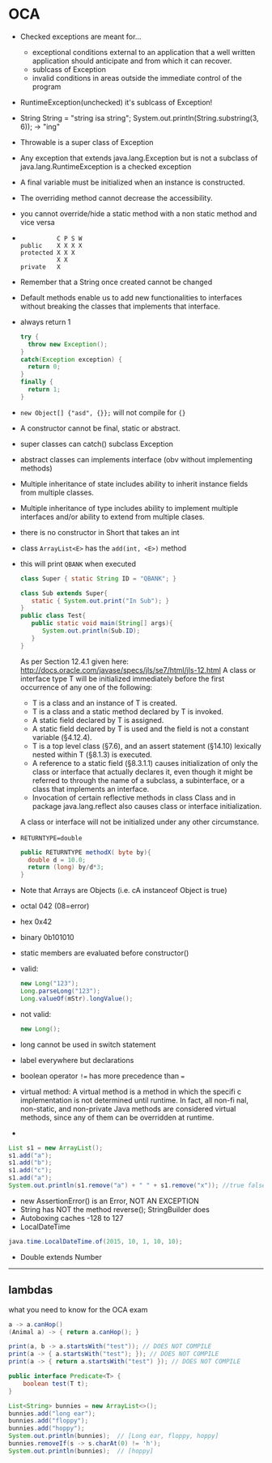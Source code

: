 # OCA

+ Checked exceptions are meant for...
  + exceptional conditions external to an application that a well written application should anticipate and from which it can recover.
  + sublcass of Exception
  + invalid conditions in areas outside the immediate control of the program
+ RuntimeException(unchecked) it's sublcass of Exception!
+ String String = "string isa string";  System.out.println(String.substring(3, 6)); -> "ing"
+ Throwable is a super class of Exception
+ Any exception that extends java.lang.Exception but is not a subclass of java.lang.RuntimeException is a checked exception
+ A final variable must be initialized when an instance is constructed.
+ The overriding method cannot decrease the accessibility.
+ you cannot override/hide a static method with a non static method and vice versa

+ 
  ```
            C P S W
  public    X X X X
  protected X X X
            X X
  private   X
  ```
+ Remember that a String once created cannot be changed
+ Default methods enable us to add new functionalities to interfaces without breaking the classes that implements that interface.
+ always return 1
  ```java
  try {
    throw new Exception();
  }
  catch(Exception exception) {
    return 0;
  }
  finally {
    return 1;
  }
  ```
+ ```new Object[] {"asd", {}};``` will not compile for ```{}```
+ A constructor cannot be final, static or abstract.
+ super classes can catch() subclass Exception
+ abstract classes can implements interface (obv without implementing methods)
+ Multiple inheritance of state includes ability to inherit instance fields from multiple classes.
+ Multiple inheritance of type includes ability to implement multiple interfaces and/or ability to extend from multiple clases.
+ there is no constructor in Short that takes an int
+ class ```ArrayList<E>``` has the ```add(int, <E>)``` method
+ this will print ```QBANK``` when executed
  ```java
  class Super { static String ID = "QBANK"; }
  
  class Sub extends Super{
     static { System.out.print("In Sub"); }
  }
  public class Test{
     public static void main(String[] args){
        System.out.println(Sub.ID);
     }
  }
  ```
  As per Section 12.4.1 given here: http://docs.oracle.com/javase/specs/jls/se7/html/jls-12.html
  A class or interface type T will be initialized immediately before the first occurrence of any one of the following:
  + T is a class and an instance of T is created.
  + T is a class and a static method declared by T is invoked.
  + A static field declared by T is assigned.
  + A static field declared by T is used and the field is not a constant variable (§4.12.4).
  + T is a top level class (§7.6), and an assert statement (§14.10) lexically nested within T (§8.1.3) is executed.
  + A reference to a static field (§8.3.1.1) causes initialization of only the class or interface that actually declares it, even though it might be referred to through the name of a subclass, a subinterface, or a class that implements an interface.
  + Invocation of certain reflective methods in class Class and in package java.lang.reflect also causes class or interface initialization.
  
  A class or interface will not be initialized under any other circumstance.
+ ```RETURNTYPE=double```
  ```java
  public RETURNTYPE methodX( byte by){
    double d = 10.0;
    return (long) by/d*3;
  }
  ```
+ Note that Arrays are Objects (i.e. cA instanceof Object is true)
+ octal 042 (08=error)
+ hex 0x42
+ binary 0b101010
+ static members are evaluated before constructor()
+ valid:
  ```java 
  new Long("123");
  Long.parseLong("123");
  Long.valueOf(mStr).longValue();
  ```
+ not valid:
  ```java
  new Long();
  ```
+ long cannot be used in switch statement
+ label everywhere but declarations
+ boolean operator ```!=``` has more precedence than ```=```
+ virtual method: A virtual method is a method in which the specifi c implementation is not determined until runtime. In fact, all non-fi nal, non-static, and non-private Java methods are considered virtual methods, since any of them can be overridden at runtime.
+ 
```java
List s1 = new ArrayList();
s1.add("a");
s1.add("b");
s1.add("c");
s1.add("a");
System.out.println(s1.remove("a") + " " + s1.remove("x")); //true false
```
+ new AssertionError() is an Error, NOT AN EXCEPTION
+ String has NOT the method reverse(); StringBuilder does
+ Autoboxing caches -128 to 127
+ LocalDateTime
```java
java.time.LocalDateTime.of(2015, 10, 1, 10, 10);
```
+ Double extends Number


---


## lambdas

what you need to know for the OCA exam

```java
a -> a.canHop()
(Animal a) -> { return a.canHop(); }
```

```java
print(a, b -> a.startsWith("test")); // DOES NOT COMPILE
print(a -> { a.startsWith("test"); }); // DOES NOT COMPILE
print(a -> { return a.startsWith("test") }); // DOES NOT COMPILE
```

```java
public interface Predicate<T> {
	boolean test(T t);
}
```

```java
List<String> bunnies = new ArrayList<>();
bunnies.add("long ear");
bunnies.add("floppy");
bunnies.add("hoppy");
System.out.println(bunnies);  // [Long ear, floppy, hoppy]
bunnies.removeIf(s -> s.charAt(0) != 'h');
System.out.println(bunnies);  // [hoppy]
```

